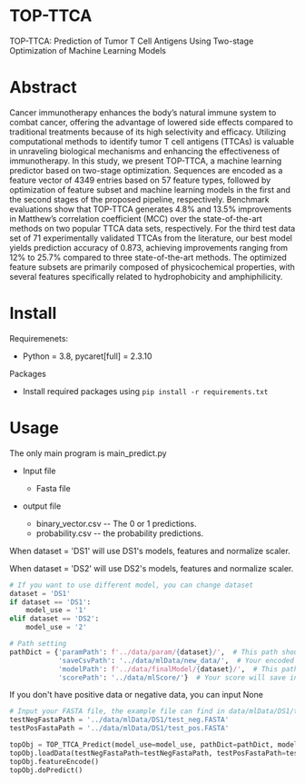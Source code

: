 # TOP-TTCA
TOP-TTCA: Prediction of Tumor T Cell Antigens Using Two-stage Optimization of Machine Learning Models 

# Abstract
Cancer immunotherapy enhances the body’s natural immune system to combat cancer, offering the advantage of lowered side effects compared to traditional treatments because of its high selectivity and efficacy. Utilizing computational methods to identify tumor T cell antigens (TTCAs) is valuable in unraveling biological mechanisms and enhancing the effectiveness of immunotherapy. In this study, we present TOP-TTCA, a machine learning predictor based on two-stage optimization. Sequences are encoded as a feature vector of 4349 entries based on 57 feature types, followed by optimization of feature subset and machine learning models in the first and the second stages of the proposed pipeline, respectively. Benchmark evaluations show that TOP-TTCA generates 4.8% and 13.5% improvements in Matthew’s correlation coefficient (MCC) over the state-of-the-art methods on two popular TTCA data sets, respectively. For the third test data set of 71 experimentally validated TTCAs from the literature, our best model yields prediction accuracy of 0.873, achieving improvements ranging from 12% to 25.7% compared to three state-of-the-art methods. The optimized feature subsets are primarily composed of physicochemical properties, with several features specifically related to hydrophobicity and amphiphilicity.

# Install
Requiremenets:
* Python = 3.8, pycaret[full] = 2.3.10

Packages
* Install required packages using `pip install -r requirements.txt`

# Usage
The only main program is main_predict.py
* Input file
  * Fasta file
  
* output file
  * binary_vector.csv -- The 0 or 1 predictions.
  * probability.csv -- the probability predictions.


When dataset = 'DS1' will use DS1's models, features and normalize scaler.

When dataset = 'DS2' will use DS2's models, features and normalize scaler.
```py
# If you want to use different model, you can change dataset
dataset = 'DS1'
if dataset == 'DS1':
    model_use = '1'
elif dataset == 'DS2':
    model_use = '2'
```

```py
# Path setting
pathDict = {'paramPath': f'../data/param/{dataset}/',  # This path should have featureTypeDict.pkl and robust.pkl
            'saveCsvPath': '../data/mlData/new_data/',  # Your encoded data will save in this path
            'modelPath': f'../data/finalModel/{dataset}/',  # This path should have catboost, et, gbc models. ex: catboost_final.pkl
            'scorePath': '../data/mlScore/'}  # Your score will save in this path
```

If you don't have positive data or negative data, you can input None
```py
# Input your FASTA file, the example file can find in data/mlData/DS1/test_neg.FASTA
testNegFastaPath = '../data/mlData/DS1/test_neg.FASTA'
testPosFastaPath = '../data/mlData/DS1/test_pos.FASTA'
```

```py
topObj = TOP_TTCA_Predict(model_use=model_use, pathDict=pathDict, modelNameList=['catboost', 'et', 'gbc'])
topObj.loadData(testNegFastaPath=testNegFastaPath, testPosFastaPath=testPosFastaPath)
topObj.featureEncode()
topObj.doPredict()
```
